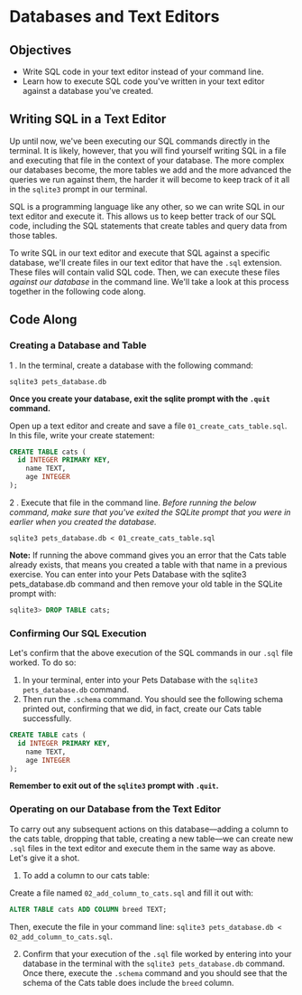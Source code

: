 # Databases and Text Editors

## Objectives

- Write SQL code in your text editor instead of your command line.
- Learn how to execute SQL code you've written in your text editor against a
  database you've created.

## Writing SQL in a Text Editor

Up until now, we've been executing our SQL commands directly in the terminal. It
is likely, however, that you will find yourself writing SQL in a file and
executing that file in the context of your database. The more complex our
databases become, the more tables we add and the more advanced the queries we
run against them, the harder it will become to keep track of it all in the
`sqlite3` prompt in our terminal.

SQL is a programming language like any other, so we can write SQL in our text
editor and execute it. This allows us to keep better track of our SQL code,
including the SQL statements that create tables and query data from those
tables.

To write SQL in our text editor and execute that SQL against a specific
database, we'll create files in our text editor that have the `.sql` extension.
These files will contain valid SQL code. Then, we can execute these files
*against our database* in the command line. We'll take a look at this process
together in the following code along.

## Code Along

### Creating a Database and Table

1 . In the terminal, create a database with the following command:

`sqlite3 pets_database.db`

**Once you create your database, exit the sqlite prompt with the `.quit` command.**

Open up a text editor and create and save a file
`01_create_cats_table.sql`. In this file, write your create statement:

```sql
CREATE TABLE cats (
  id INTEGER PRIMARY KEY,
    name TEXT,
    age INTEGER
);
```

2 . Execute that file in the command line. *Before running the below command,
make sure that you've exited the SQLite prompt that you were in earlier when you
created the database.*

`sqlite3 pets_database.db < 01_create_cats_table.sql`

**Note:** If running the above command gives you an error that the Cats table
already exists, that means you created a table with that name in a previous
exercise. You can enter into your Pets Database with the sqlite3
pets_database.db command and then remove your old table in the SQLite prompt
with:

```sql
sqlite3> DROP TABLE cats;
```

### Confirming Our SQL Execution

Let's confirm that the above execution of the SQL commands in our `.sql` file
worked. To do so:

1. In your terminal, enter into your Pets Database with the `sqlite3
   pets_database.db` command.
2. Then run the `.schema` command. You should see the following schema printed
   out, confirming that we did, in fact, create our Cats table successfully.

```sql
CREATE TABLE cats (
  id INTEGER PRIMARY KEY,
    name TEXT,
    age INTEGER
);
```

**Remember to exit out of the `sqlite3` prompt with `.quit`.**

### Operating on our Database from the Text Editor

To carry out any subsequent actions on this database––adding a column to the
cats table, dropping that table, creating a new table––we can create new `.sql`
files in the text editor and execute them in the same way as above. Let's give
it a shot.

1. To add a column to our cats table:

  Create a file named `02_add_column_to_cats.sql` and fill it out with:

  ```sql
  ALTER TABLE cats ADD COLUMN breed TEXT;
  ```
  
  Then, execute the file in your command line:
  `sqlite3 pets_database.db < 02_add_column_to_cats.sql`.

2. Confirm that your execution of the `.sql` file worked by entering into your
   database in the terminal with the `sqlite3 pets_database.db` command. Once
   there, execute the `.schema` command and you should see that the schema of
   the Cats table does include the `breed` column.
